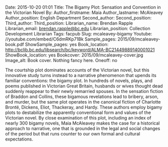 Date: 2015-10-20 01:01
Title: The Bigamy Plot: Sensation and Convention in the Victorian Novel
By:
Author_firstname: Maia
Author_lastname: McAleavey
Author_position: English Department
Second_author:
Second_position:
Third_author:
Third_position:
Librarian_name: Brendan Rapple
Librarian_email: brendan.rapple@bc.edu
Librarian_position: Collection Development Librarian
Tags: facpub
Slug: mcaleavey-bigamy 
Youtube: //youtube.com/embed/C6dmRKp71Bk
Sample_pages: 2015/09/mcaleavey-book.pdf
ShowSample_pages: yes
Book_location: http://bclib.bc.edu/libsearch/bc/keyword/ALMA-BC21449889140001021
ShowBook_location: yes
Bookcover: 2015/09/mcaleavey-cover.jpg
Image_alt: Book cover. Nothing fancy here. 
Oneoff: no

  The courtship plot dominates accounts of the Victorian novel, but this innovative study turns instead to a narrative phenomenon that upends its familiar conventions: the bigamy plot. In hundreds of novels, plays, and poems published in Victorian Great Britain, husbands or wives thought dead suddenly reappear to their newly remarried spouses. In the sensation fiction of Braddon and Collins, these bigamous revelations lead to bribery, arson, and murder, but the same plot operates in the canonical fiction of Charlotte Brontë, Dickens, Eliot, Thackeray, and Hardy. These authors employ bigamy plots to destabilize the apparently conventional form and values of the Victorian novel. By close examination of this plot, including an index of nearly 300 bigamy novels, Maia McAleavey makes the case for a historical approach to narrative, one that is grounded in the legal and social changes of the period but that runs counter to our own formal and cultural expectations.